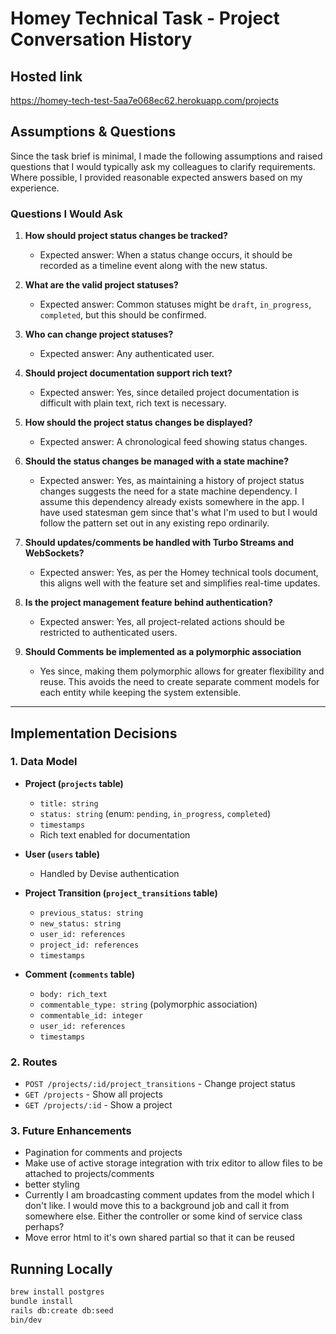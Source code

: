 # Homey Technical Task - Project Conversation History

## Hosted link
https://homey-tech-test-5aa7e068ec62.herokuapp.com/projects

## Assumptions & Questions

Since the task brief is minimal, I made the following assumptions and raised questions that I would typically ask my colleagues to clarify requirements. Where possible, I provided reasonable expected answers based on my experience.

### Questions I Would Ask

1. **How should project status changes be tracked?**  
   - Expected answer: When a status change occurs, it should be recorded as a timeline event along with the new status.

2. **What are the valid project statuses?**  
   - Expected answer: Common statuses might be `draft`, `in_progress`, `completed`, but this should be confirmed.

3. **Who can change project statuses?**  
   - Expected answer: Any authenticated user.

4. **Should project documentation support rich text?**  
   - Expected answer: Yes, since detailed project documentation is difficult with plain text, rich text is necessary.

5. **How should the project status changes be displayed?**  
   - Expected answer: A chronological feed showing status changes.

6. **Should the status changes be managed with a state machine?**  
   - Expected answer: Yes, as maintaining a history of project status changes suggests the need for a state machine dependency. I assume this dependency already exists somewhere in the app. I have used statesman gem since that's what I'm used to but I would follow the pattern set out in any existing repo ordinarily. 

7. **Should updates/comments be handled with Turbo Streams and WebSockets?**  
   - Expected answer: Yes, as per the Homey technical tools document, this aligns well with the feature set and simplifies real-time updates.

8. **Is the project management feature behind authentication?**  
   - Expected answer: Yes, all project-related actions should be restricted to authenticated users.
9. **Should Comments be implemented as a polymorphic association**
    - Yes since, making them polymorphic allows for greater flexibility and reuse. This avoids the need to create separate comment models for each entity while keeping the system extensible.

---

## Implementation Decisions

### **1. Data Model**

- **Project (`projects` table)**
  - `title: string`
  - `status: string` (enum: `pending`, `in_progress`, `completed`)
  - `timestamps`
  - Rich text enabled for documentation

- **User (`users` table)**
  - Handled by Devise authentication

- **Project Transition (`project_transitions` table)**
  - `previous_status: string`
  - `new_status: string`
  - `user_id: references`
  - `project_id: references`
  - `timestamps`

- **Comment (`comments` table)**
  - `body: rich_text`
  - `commentable_type: string` (polymorphic association)
  - `commentable_id: integer`
  - `user_id: references`
  - `timestamps`


### **2. Routes**

- `POST /projects/:id/project_transitions` - Change project status
- `GET /projects` - Show all projects
- `GET /projects/:id` - Show a project

### **3. Future Enhancements**

- Pagination for comments and projects
- Make use of active storage integration with trix editor to allow files to be attached to projects/comments
- better styling
- Currently I am broadcasting comment updates from the model which I don't like. I would move this to a background job and call it from somewhere else. Either the controller or some kind of service class perhaps? 
- Move error html to it's own shared partial so that it can be reused

## Running Locally

```sh
brew install postgres
bundle install
rails db:create db:seed
bin/dev
```